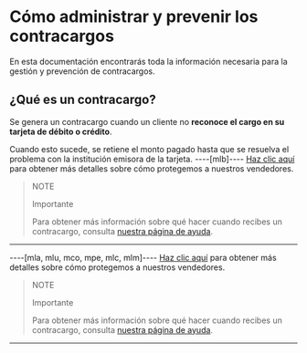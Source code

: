# Cómo administrar y prevenir los contracargos

En esta documentación encontrarás toda la información necesaria para la gestión y prevención de contracargos.

## ¿Qué es un contracargo?

Se genera un contracargo cuando un cliente no **reconoce el cargo en su tarjeta de débito o crédito**.

Cuando esto sucede, se retiene el monto pagado hasta que se resuelva el problema con la institución emisora de la tarjeta.
----[mlb]----
[Haz clic aquí](https://www.mercadopago[FAKER][URL][DOMAIN]/ajuda/Como-protegemos-os-vendedores_500) para obtener más detalles sobre cómo protegemos a nuestros vendedores.

> NOTE
>
> Importante
>
> Para obtener más información sobre qué hacer cuando recibes un contracargo, consulta [nuestra página de ayuda](https://www.mercadopago[FAKER][URL][DOMAIN]/ajuda/reclamacao-comprador_583).

------------
----[mla, mlu, mco, mpe, mlc, mlm]----
[Haz clic aquí](https://www.mercadopago[FAKER][URL][DOMAIN]/ayuda/Como-protegemos-a-los-vendedores_500) para obtener más detalles sobre cómo protegemos a nuestros vendedores.

> NOTE
>
> Importante
>
> Para obtener más información sobre qué hacer cuando recibes un contracargo, consulta [nuestra página de ayuda](https://www.mercadopago[FAKER][URL][DOMAIN]/ayuda/reclamo-comprador_583).

------------